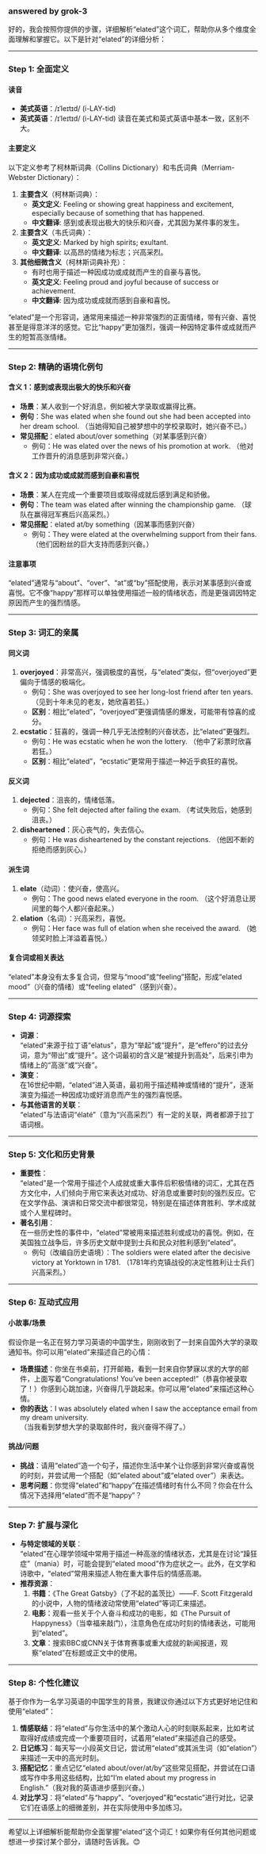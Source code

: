 ### answered by grok-3
好的，我会按照你提供的步骤，详细解析“elated”这个词汇，帮助你从多个维度全面理解和掌握它。以下是针对“elated”的详细分析：

---

### Step 1: 全面定义

#### 读音
- **美式英语**：/ɪˈleɪtɪd/ (i-LAY-tid)
- **英式英语**：/ɪˈleɪtɪd/ (i-LAY-tid)
读音在美式和英式英语中基本一致，区别不大。

#### 主要定义
以下定义参考了柯林斯词典（Collins Dictionary）和韦氏词典（Merriam-Webster Dictionary）：
1. **主要含义**（柯林斯词典）：
   - **英文定义**: Feeling or showing great happiness and excitement, especially because of something that has happened.
   - **中文翻译**: 感到或表现出极大的快乐和兴奋，尤其因为某件事的发生。
2. **主要含义**（韦氏词典）：
   - **英文定义**: Marked by high spirits; exultant.
   - **中文翻译**: 以高昂的情绪为标志；兴高采烈。
3. **其他细微含义**（柯林斯词典补充）：
   - 有时也用于描述一种因成功或成就而产生的自豪与喜悦。
   - **英文定义**: Feeling proud and joyful because of success or achievement.
   - **中文翻译**: 因为成功或成就而感到自豪和喜悦。

“elated”是一个形容词，通常用来描述一种非常强烈的正面情绪，带有兴奋、喜悦甚至是得意洋洋的感觉。它比“happy”更加强烈，强调一种因特定事件或成就而产生的短暂高涨情绪。

---

### Step 2: 精确的语境化例句

#### 含义 1：感到或表现出极大的快乐和兴奋
- **场景**：某人收到一个好消息，例如被大学录取或赢得比赛。
- **例句**：She was elated when she found out she had been accepted into her dream school.
  （当她得知自己被梦想中的学校录取时，她兴奋不已。）
- **常见搭配**：elated about/over something（对某事感到兴奋）
  - 例句：He was elated over the news of his promotion at work.
    （他对工作晋升的消息感到非常兴奋。）

#### 含义 2：因为成功或成就而感到自豪和喜悦
- **场景**：某人在完成一个重要项目或取得成就后感到满足和骄傲。
- **例句**：The team was elated after winning the championship game.
  （球队在赢得冠军赛后兴高采烈。）
- **常见搭配**：elated at/by something（因某事而感到兴奋）
  - 例句：They were elated at the overwhelming support from their fans.
    （他们因粉丝的巨大支持而感到兴奋。）

#### 注意事项
“elated”通常与“about”、“over”、“at”或“by”搭配使用，表示对某事感到兴奋或喜悦。它不像“happy”那样可以单独使用描述一般的情绪状态，而是更强调因特定原因而产生的强烈情感。

---

### Step 3: 词汇的亲属

#### 同义词
1. **overjoyed**：非常高兴，强调极度的喜悦，与“elated”类似，但“overjoyed”更偏向于情感的极端化。
   - 例句：She was overjoyed to see her long-lost friend after ten years.
     （见到十年未见的老友，她欣喜若狂。）
   - **区别**：相比“elated”，“overjoyed”更强调情感的爆发，可能带有惊喜的成分。
2. **ecstatic**：狂喜的，强调一种几乎无法控制的兴奋状态，比“elated”更强烈。
   - 例句：He was ecstatic when he won the lottery.
     （他中了彩票时欣喜若狂。）
   - **区别**：相比“elated”，“ecstatic”更常用于描述一种近乎疯狂的喜悦。

#### 反义词
1. **dejected**：沮丧的，情绪低落。
   - 例句：She felt dejected after failing the exam.
     （考试失败后，她感到沮丧。）
2. **disheartened**：灰心丧气的，失去信心。
   - 例句：He was disheartened by the constant rejections.
     （他因不断的拒绝而感到灰心。）

#### 派生词
1. **elate**（动词）：使兴奋，使高兴。
   - 例句：The good news elated everyone in the room.
     （这个好消息让房间里的每个人都兴奋起来。）
2. **elation**（名词）：兴高采烈，喜悦。
   - 例句：Her face was full of elation when she received the award.
     （她领奖时脸上洋溢着喜悦。）

#### 复合词或相关表达
“elated”本身没有太多复合词，但常与“mood”或“feeling”搭配，形成“elated mood”（兴奋的情绪）或“feeling elated”（感到兴奋）。

---

### Step 4: 词源探索

- **词源**：  
“elated”来源于拉丁语“elatus”，意为“举起”或“提升”，是“effero”的过去分词，意为“带出”或“提升”。这个词最初的含义是“被提升到高处”，后来引申为情绪上的“高涨”或“兴奋”。
- **演变**：  
在16世纪中期，“elated”进入英语，最初用于描述精神或情绪的“提升”，逐渐演变为描述一种因成功或好消息而产生的强烈喜悦感。
- **与其他语言的关联**：  
“elated”与法语词“élaté”（意为“兴高采烈”）有一定的关联，两者都源于拉丁语词根。

---

### Step 5: 文化和历史背景

- **重要性**：  
“elated”是一个常用于描述个人成就或重大事件后积极情绪的词汇，尤其在西方文化中，人们倾向于用它来表达对成功、好消息或重要时刻的强烈反应。它在文学作品、演讲和日常交流中都很常见，特别是在描述体育胜利、学术成就或个人里程碑时。
- **著名引用**：  
在一些历史性的事件中，“elated”常被用来描述胜利或成功的喜悦。例如，在美国独立战争后，许多历史文献中提到士兵和民众对胜利感到“elated”。  
  - 例句（改编自历史语境）：The soldiers were elated after the decisive victory at Yorktown in 1781.
    （1781年约克镇战役的决定性胜利让士兵们兴高采烈。）

---

### Step 6: 互动式应用

#### 小故事/场景
假设你是一名正在努力学习英语的中国学生，刚刚收到了一封来自国外大学的录取通知书。你可以用“elated”来描述自己的心情：  
- **场景描述**：你坐在书桌前，打开邮箱，看到一封来自你梦寐以求的大学的邮件，上面写着“Congratulations! You’ve been accepted!”（恭喜你被录取了！）你感到心跳加速，兴奋得几乎跳起来。你可以用“elated”来描述这种心情。  
- **你的表达**：I was absolutely elated when I saw the acceptance email from my dream university.  
  （当我看到梦想大学的录取邮件时，我兴奋得不得了。）

#### 挑战/问题
- **挑战**：请用“elated”造一个句子，描述你生活中某个让你感到非常兴奋或喜悦的时刻，并尝试用一个搭配（如“elated about”或“elated over”）来表达。  
- **思考问题**：你觉得“elated”和“happy”在描述情绪时有什么不同？你会在什么情况下选择用“elated”而不是“happy”？

---

### Step 7: 扩展与深化

- **与特定领域的关联**：  
“elated”在心理学领域中常用于描述一种高涨的情绪状态，尤其是在讨论“躁狂症”（mania）时，可能会提到“elated mood”作为症状之一。此外，在文学和诗歌中，“elated”常用来描述人物在重大事件后的情感高潮。
- **推荐资源**：  
  1. **书籍**：《The Great Gatsby》（了不起的盖茨比）——F. Scott Fitzgerald的小说中，人物的情绪波动常使用“elated”等词汇来描述。
  2. **电影**：观看一些关于个人奋斗和成功的电影，如《The Pursuit of Happyness》（当幸福来敲门），注意角色在成功时刻的情绪表达，可能用到“elated”。
  3. **文章**：搜索BBC或CNN关于体育赛事或重大成就的新闻报道，观察“elated”在标题或正文中的使用。

---

### Step 8: 个性化建议

基于你作为一名学习英语的中国学生的背景，我建议你通过以下方式更好地记住和使用“elated”：
1. **情感联结**：将“elated”与你生活中的某个激动人心的时刻联系起来，比如考试取得好成绩或完成一个重要项目时，试着用“elated”来描述自己的感受。
2. **日记练习**：每天写一小段英文日记，尝试用“elated”或其派生词（如“elation”）来描述一天中的高光时刻。
3. **搭配记忆**：重点记忆“elated about/over/at/by”这些常见搭配，并尝试在口语或写作中多用这些结构，比如“I’m elated about my progress in English.”（我对我的英语进步感到兴奋。）
4. **对比学习**：将“elated”与“happy”、“overjoyed”和“ecstatic”进行对比，记录它们在语感上的细微差别，并在实际使用中多加练习。

---

希望以上详细解析能帮助你全面掌握“elated”这个词汇！如果你有任何其他问题或想进一步探讨某个部分，请随时告诉我。😊